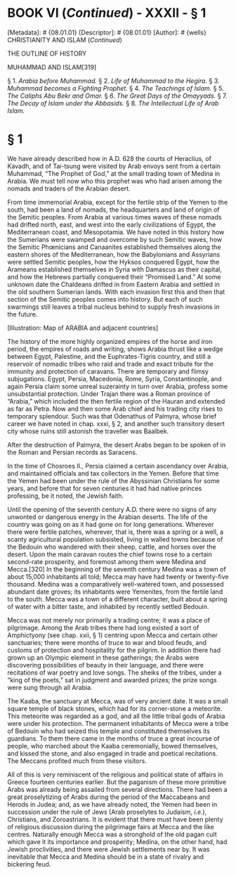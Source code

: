 # BOOK VI (_Continued_) - XXXII - § 1
[Metadata]: # {08.01.01}
[Descriptor]: # {08.01.01}
[Author]: # {wells}
CHRISTIANITY AND ISLAM (_Continued_)




THE OUTLINE OF HISTORY

MUHAMMAD AND ISLAM[319]

§ 1. _Arabia before Muhammad._ § 2. _Life of Muhammad to the      Hegira._
§ 3. _Muhammad becomes a Fighting Prophet._ § 4. _The      Teachings of Islam._
§ 5. _The Caliphs Abu Bekr and Omar._ § 6.      _The Great Days of the
Omayyads._ § 7. _The Decay of Islam under      the Abbasids._ § 8. _The
Intellectual Life of Arab Islam._

# § 1
We have already described how in A.D. 628 the courts of Heraclius, of Kavadh,
and of Tai-tsung were visited by Arab envoys sent from a certain Muhammad, “The
Prophet of God,” at the small trading town of Medina in Arabia. We must tell
now who this prophet was who had arisen among the nomads and traders of the
Arabian desert.

From time immemorial Arabia, except for the fertile strip of the Yemen to the
south, had been a land of nomads, the headquarters and land of origin of the
Semitic peoples. From Arabia at various times waves of these nomads had drifted
north, east, and west into the early civilizations of Egypt, the Mediterranean
coast, and Mesopotamia. We have noted in this history how the Sumerians were
swamped and overcome by such Semitic waves, how the Semitic Phœnicians and
Canaanites established themselves along the eastern shores of the
Mediterranean, how the Babylonians and Assyrians were settled Semitic peoples,
how the Hyksos conquered Egypt, how the Arameans established themselves in
Syria with Damascus as their capital, and how the Hebrews partially conquered
their “Promised Land.” At some unknown date the Chaldeans drifted in from
Eastern Arabia and settled in the old southern Sumerian lands. With each
invasion first this and then that section of the Semitic peoples comes into
history. But each of such swarmings still leaves a tribal nucleus behind to
supply fresh invasions in the future.

[Illustration: Map of ARABIA and adjacent countries]

The history of the more highly organized empires of the horse and iron period,
the empires of roads and writing, shows Arabia thrust like a wedge between
Egypt, Palestine, and the Euphrates-Tigris country, and still a reservoir of
nomadic tribes who raid and trade and exact tribute for the immunity and
protection of caravans. There are temporary and flimsy subjugations. Egypt,
Persia, Macedonia, Rome, Syria, Constantinople, and again Persia claim some
unreal suzerainty in turn over Arabia, profess some unsubstantial protection.
Under Trajan there was a Roman province of “Arabia,” which included the then
fertile region of the Hauran and extended as far as Petra. Now and then some
Arab chief and his trading city rises to temporary splendour. Such was that
Odenathus of Palmyra, whose brief career we have noted in chap. xxxi, § 2, and
another such transitory desert city whose ruins still astonish the traveller
was Baalbek.

After the destruction of Palmyra, the desert Arabs began to be spoken of in the
Roman and Persian records as Saracens.

In the time of Chosroes II., Persia claimed a certain ascendancy over Arabia,
and maintained officials and tax collectors in the Yemen. Before that time the
Yemen had been under the rule of the Abyssinian Christians for some years, and
before that for seven centuries it had had native princes professing, be it
noted, the Jewish faith.

Until the opening of the seventh century A.D. there were no signs of any
unwonted or dangerous energy in the Arabian deserts. The life of the country
was going on as it had gone on for long generations. Wherever there were
fertile patches, wherever, that is, there was a spring or a well, a scanty
agricultural population subsisted, living in walled towns because of the
Bedouin who wandered with their sheep, cattle, and horses over the desert. Upon
the main caravan routes the chief towns rose to a certain second-rate
prosperity, and foremost among them were Medina and Mecca.[320] In the
beginning of the seventh century Medina was a town of about 15,000 inhabitants
all told; Mecca may have had twenty or twenty-five thousand. Medina was a
comparatively well-watered town, and possessed abundant date groves; its
inhabitants were Yemenites, from the fertile land to the south. Mecca was a
town of a different character, built about a spring of water with a bitter
taste, and inhabited by recently settled Bedouin.

Mecca was not merely nor primarily a trading centre; it was a place of
pilgrimage. Among the Arab tribes there had long existed a sort of Amphictyony
(see chap. xxii, § 1) centring upon Mecca and certain other sanctuaries; there
were months of truce to war and blood feuds, and customs of protection and
hospitality for the pilgrim. In addition there had grown up an Olympic element
in these gatherings; the Arabs were discovering possibilities of beauty in
their language, and there were recitations of war poetry and love songs. The
sheiks of the tribes, under a “king of the poets,” sat in judgment and awarded
prizes; the prize songs were sung through all Arabia.

The Kaaba, the sanctuary at Mecca, was of very ancient date. It was a small
square temple of black stones, which had for its corner-stone a meteorite. This
meteorite was regarded as a god, and all the little tribal gods of Arabia were
under his protection. The permanent inhabitants of Mecca were a tribe of
Bedouin who had seized this temple and constituted themselves its guardians. To
them there came in the months of truce a great incourse of people, who marched
about the Kaaba ceremonially, bowed themselves, and kissed the stone, and also
engaged in trade and poetical recitations. The Meccans profited much from these
visitors.

All of this is very reminiscent of the religious and political state of affairs
in Greece fourteen centuries earlier. But the paganism of these more primitive
Arabs was already being assailed from several directions. There had been a
great proselytizing of Arabs during the period of the Maccabeans and Herods in
Judea; and, as we have already noted, the Yemen had been in succession under
the rule of Jews (Arab proselytes to Judaism, _i.e._), Christians, and
Zoroastrians. It is evident that there must have been plenty of religious
discussion during the pilgrimage fairs at Mecca and the like centres. Naturally
enough Mecca was a stronghold of the old pagan cult which gave it its
importance and prosperity; Medina, on the other hand, had Jewish proclivities,
and there were Jewish settlements near by. It was inevitable that Mecca and
Medina should be in a state of rivalry and bickering feud.

